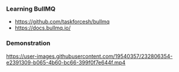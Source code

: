### Learning BullMQ

- <https://github.com/taskforcesh/bullmq>
- <https://docs.bullmq.io/>

### Demonstration

https://user-images.githubusercontent.com/19540357/232806354-e2391309-b065-4b60-bc66-399f0f7e644f.mp4
